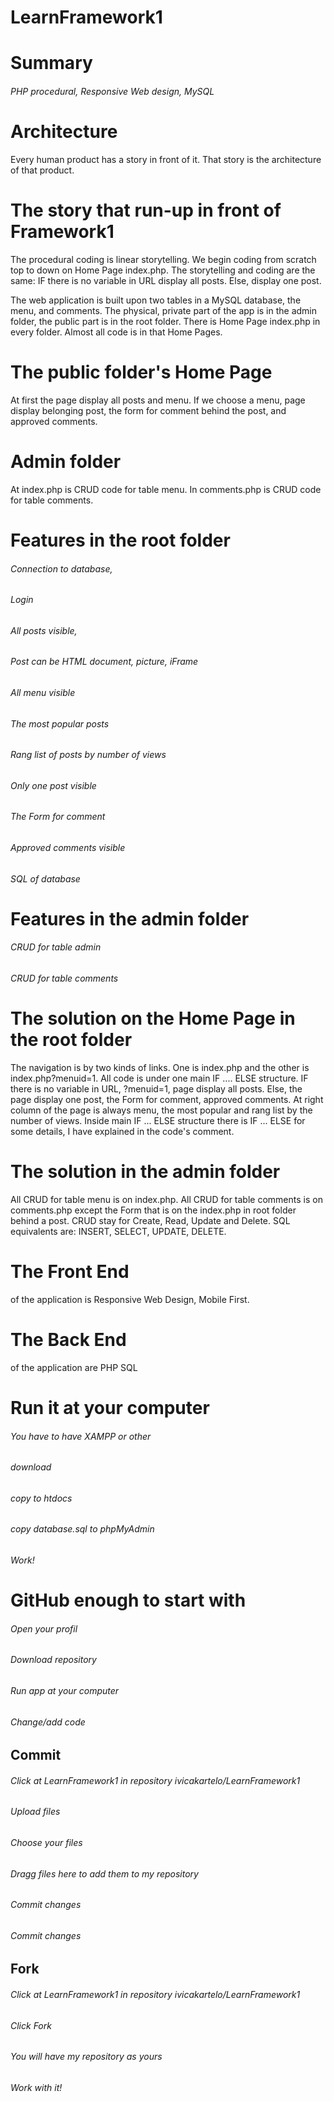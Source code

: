 # LearnFramework1
# Summary
###### PHP procedural, Responsive Web design, MySQL

# Architecture

Every human product has a story in front of it. That story is the architecture of that product.

# The story that run-up in front of Framework1

The procedural coding is linear storytelling. We begin coding from scratch top to down on Home Page index.php. The storytelling and coding are the same: IF there is no variable in URL display all posts. Else, display one post.

The web application is built upon two tables in a MySQL database, the menu, and comments.
The physical, private part of the app is in the admin folder, the public part is in the root folder. There is Home Page index.php in every folder. Almost all code is in that Home Pages.

# The public folder's Home Page

At first the page display all posts and menu. If we choose a menu, page display belonging post, the form for comment behind the post, and approved comments.

# Admin folder

At index.php is CRUD code for table menu. In comments.php is CRUD code for table comments.

# Features in the root folder

###### Connection to database,
###### Login
###### All posts visible,
###### Post can be HTML document, picture, iFrame
###### All menu visible
###### The most popular posts
###### Rang list of posts by number of views
###### Only one post visible
###### The Form for comment
###### Approved comments visible
###### SQL of database

# Features in the admin folder

###### CRUD for table admin
###### CRUD for table comments

# The solution on the Home Page in the root folder

The navigation is by two kinds of links. One is index.php and the other is index.php?menuid=1. 
All code is under one main IF .... ELSE structure. IF there is no variable in URL, ?menuid=1, page display all posts. Else, the page display one post, the Form for comment, approved comments.
At right column of the page is always menu, the most popular and rang list by the number of views.
Inside main IF ... ELSE structure there is IF ... ELSE for some details, I have explained in the code's comment.

# The solution in the admin folder

All CRUD for table menu is on index.php. All CRUD for table comments is on comments.php except the Form that is on the index.php in root folder behind a post.
CRUD stay for Create, Read, Update and Delete. SQL equivalents are: INSERT, SELECT, UPDATE, DELETE. 

# The Front End 
of the application is Responsive Web Design, Mobile First.

# The Back End
of the application are PHP SQL

# Run it at your computer
###### You have to have XAMPP or other
###### download
###### copy to htdocs
###### copy database.sql to phpMyAdmin
###### Work!

# GitHub enough to start with

###### Open your profil
###### Download repository
###### Run app at your computer
###### Change/add code

## Commit
###### Click at LearnFramework1 in repository ivicakartelo/LearnFramework1
###### Upload files
###### Choose your files
###### Dragg files here to add them to my repository
###### Commit changes
###### Commit changes

## Fork
###### Click at LearnFramework1 in repository ivicakartelo/LearnFramework1
###### Click Fork
###### You will have my repository as yours
###### Work with it!
